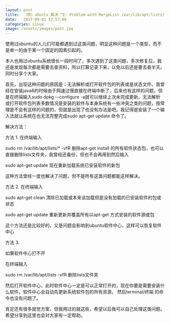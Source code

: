 ```yaml
---
layout: post
title:  （转）ubuntu 解决 “E: Problem with MergeList /var/lib/apt/lists/”类似错误
date:   2017-09-01 17:57:06
categories: Linux
image: /assets/images/post.jpg
---
```


使用过ubuntu的人儿们可能都遇到过这类问题，明显这种问题是一个类型，而不是单一的由于某一个固定的因素引起的。

本人也用过ubuntu系统很长一段时间了，多次遇到了这类问题，多次修复后，我还是发现每次都是需要去查资料，所以打算记录下来，以免以后还是要去查半天。同时分享个大家。

首先，出现这种问题的原因是：无法解析或打开软件包的列表或是状态文件。我曾经在安装java8的时候由于网速过慢直接在终端中断了，后来也有这样的问题，但是在终端输入sudo dpkg --configure -a就可以继续上次未完成更新。无法解析或打开软件包列表多数情况是安装的软件与本身系统有一些冲突之类的问题，按常理是不会有这样的问题的，但就是出现了也没有办法是吧。我记得是安装了一个输入法就让系统在也无法完整完成sudo apt-get update 命令了。


解决方法：

方法 1. 在终端输入

sudo rm /var/lib/apt/lists/* -vfR 删除apt-get install 的所有软件状态包，也可以直接删除lists文件夹，我曾经还备份，但也不会再用到然后输入

sudo apt-get update 现在重新加载系统已安装软件的新包

这种方法曾经一度也解决了问题，但不是所有这类问题都能这样解决。

方法 2. 在终端输入

sudo apt-get clean 清除已加载或本来该加载但是没有加载的已安装软件的包或状态

sudo apt-get update 重新更新并覆盖所有以apt-get 方式安装的软件源或包

这个方法还是比较好的，又是问题会影响到ubuntu软件中心，这样可以恢复软件中心

方法 3.

如果软件中心打不开

在终端输入

sudo rm /var/lib/apt/lists -vfR 删除lists文件夹

然后打开软件中心，此时软件中心一定是可以正常打开的，现在你要是需要安装什么软件，软件中心会自动先更新系统软件包的所有资源，
然后terminal/终端 的命令也没有问题了。

肯定还有很多就觉方案，但我用过的就这些，希望以后我可以自己处理这类问题。希望分享到这里也会对大家有一定帮助。
